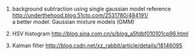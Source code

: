 1. background subtraction using single gaussian model reference  
http://underthehood.blog.51cto.com/2531780/484191/  
a better model: Gaussian mixture models (GMM)

2. HSV histogram
http://blog.sina.com.cn/s/blog_a5fdbf010101cp96.html

3. Kalman filter
http://blog.csdn.net/xz_rabbit/article/details/18146095
